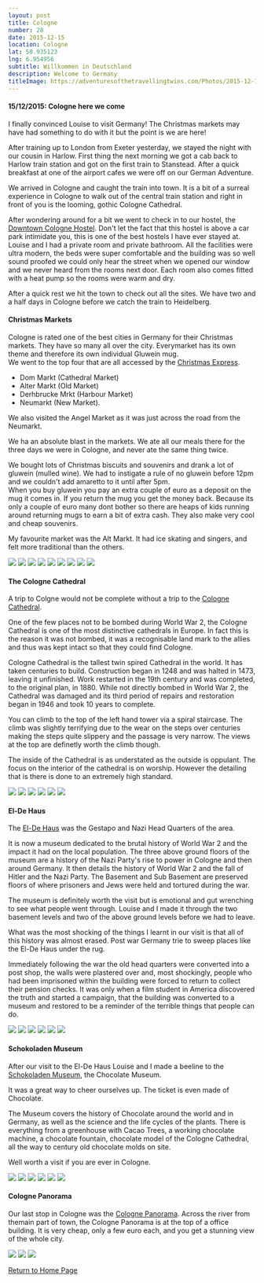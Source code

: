 ```yaml
---
layout: post
title: Cologne
number: 28
date: 2015-12-15
location: Cologne
lat: 50.935123
lng: 6.954956
subtitle: Willkommen in Deutschland
description: Welcome to Germany
titleImage: https://adventuresofthetravellingtwins.com/Photos/2015-12-15-Cologne/cover-min.JPG
---
```


<h4>15/12/2015: Cologne here we come</h4>

I finally convinced Louise to visit Germany! The Christmas markets may have had something to do with it but the point is we are here!

After training up to London from Exeter yesterday, we stayed the night with our cousin in Harlow. First thing the next morning we got a  cab back to Harlow train station and got on the first train to Stanstead.
After a quick breakfast at one of the airport cafes we were off on our German Adventure. 

We arrived in Cologne and caught the train into town. It is a bit of a surreal experience in Cologne to walk out of the central train station and right in front of you is the looming, gothic Cologne Cathedral.

After wondering around for a bit we went to check in to our hostel, the <a target="_blank" href="https://www.downtownhostel.de/en/">Downtown Cologne Hostel</a>. Don't let the fact that this hostel is above a car park intimidate you, this is one of the best hostels I have ever stayed at.<br>
Louise and I had a private room and private bathroom. All the facilities were ultra modern, the beds were super comfortable and the building was so well sound proofed we could only hear the street when we opened our window and we never heard from the rooms next door. 
Each room also comes fitted with a heat pump so the rooms were warm and dry.

After a quick rest we hit the town to check out all the sites. We have two and a half days in Cologne before we catch the train to Heidelberg.

<h4>Christmas Markets</h4>

Cologne is rated one of the best cities in Germany for their Christmas markets. They have so many all over the city. Everymarket has its own theme and therefore its own individual Gluwein mug. <br>
We went to the top four that are all accessed by the <a target="_blank" href="https://www.cologne.de/events/christmas-markets/christmas-market-express.html">Christmas Express</a>.
* Dom Markt (Cathedral Market)
* Alter Markt (Old Market)
* Derhbrucke Mrkt (Harbour Market)
* Neumarkt (New Market).

We also visited the Angel Market as it was just across the road from the Neumarkt. 

We ha an absolute blast in the markets. We ate all our meals there for the three days we were in Cologne, and never ate the same thing twice. 

We bought lots of Christmas biscuits and souvenirs and drank a lot of gluwein (mulled wine). We had to instigate a rule of no gluwein before 12pm and we couldn't add amaretto to it until after 5pm. <br>
When you buy gluwein you pay an extra couple of euro as a deposit on the mug it comes in. If you return the mug you get the money back. Because its only a couple of euro many dont bother so there are heaps of kids running around returning mugs to earn a bit of extra cash.
They also make very cool and cheap souvenirs.

My favourite market was the Alt Markt. It had ice skating and singers, and felt more traditional than the others. 

<img src="https://adventuresofthetravellingtwins.com/Photos/2015-12-15-Cologne/day14-min.jpg" class="image1">
<img src="https://adventuresofthetravellingtwins.com/Photos/2015-12-15-Cologne/day15-min.jpg" class="image1">
<img src="https://adventuresofthetravellingtwins.com/Photos/2015-12-15-Cologne/day16-min.jpg" class="image1">
<img src="https://adventuresofthetravellingtwins.com/Photos/2015-12-15-Cologne/day17-min.jpg" class="image1">
<img src="https://adventuresofthetravellingtwins.com/Photos/2015-12-15-Cologne/day18-min.jpg" class="image1">
<img src="https://adventuresofthetravellingtwins.com/Photos/2015-12-15-Cologne/day19-min.jpg" class="image1">
<img src="https://adventuresofthetravellingtwins.com/Photos/2015-12-15-Cologne/day110-min.jpg" class="image1">
<img src="https://adventuresofthetravellingtwins.com/Photos/2015-12-15-Cologne/day111-min.jpg" class="image1">
<img src="https://adventuresofthetravellingtwins.com/Photos/2015-12-15-Cologne/day13-min.jpg" class="image1">

<h4>The Cologne Cathedral</h4>

A trip to Colgne would not be complete without a trip to the <a target="_blank" href="https://www.cologne.de/what-to-do/the-cologne-cathedral.html">Cologne Cathedral</a>.

One of the few places not to be bombed during World War 2, the Cologne Cathedral is one of the most distinctive cathedrals in Europe.
In fact this is the reason it was not bombed, it was a recognisable land mark to the allies and thus was kept intact so that they could find Cologne. 

Cologne Cathedral is the tallest twin spired Cathedral in the world. It has taken centuries to build. Construction began in 1248 and was halted in 1473, leaving it unfinished. Work restarted in the 19th century and was completed, to the original plan, in 1880.
While not directly bombed in World War 2, the Cathedral was damaged and its third period of repairs and restoration began in 1946 and took 10 years to complete.

You can climb to the top of the left hand tower via a spiral staircase. The climb was slightly terrifying due to the wear on the steps over centuries making the steps quite slippery and the passage is very narrow.
The views at the top are definetly worth the climb though.

The inside of the Cathedral is as understated as the outside is oppulant. The focus on the interior of the cathedral is on worship. However the detailing that is there is done to an extremely high standard.

<img src="https://adventuresofthetravellingtwins.com/Photos/2015-12-15-Cologne/day11-min.jpg" class="image1">
<img src="https://adventuresofthetravellingtwins.com/Photos/2015-12-15-Cologne/day21-min.jpg" class="image1">
<img src="https://adventuresofthetravellingtwins.com/Photos/2015-12-15-Cologne/day22-min.jpg" class="image1">
<img src="https://adventuresofthetravellingtwins.com/Photos/2015-12-15-Cologne/day23-min.jpg" class="image1">
<img src="https://adventuresofthetravellingtwins.com/Photos/2015-12-15-Cologne/day219-min.jpg" class="image1">
<img src="https://adventuresofthetravellingtwins.com/Photos/2015-12-15-Cologne/cologne1.jpg" class="image1">

<h4>El-De Haus</h4>

The <a target="_blank" href="https://museenkoeln.de/ns-dokumentationszentrum/default.aspx?s=715">El-De Haus</a> was the Gestapo and Nazi Head Quarters of the area.

It is now a museum dedicated to the brutal history of World War 2 and the impact it had on the local population.
The three above ground floors of the museum are a history of the Nazi Party's rise to power in Cologne and then around Germany. It then details the history of World War 2 and the fall of Hitler and the Nazi Party. 
The Basement and Sub Basement are preserved floors of where prisoners and Jews were held and tortured during the war. 

The museum is definitely worth the visit but is emotional and gut wrenching to see what people went through. Louise and I made it through the two basement levels and two of the above ground levels before we had to leave.

What was the most shocking of the things I learnt in our visit is that all of this history was almost erased. Post war Germany trie to sweep places like the El-De Haus under the rug.

Immediately following the war the old head quarters were converted into a post shop, the walls were plastered over and, most shockingly, people who had been imprisoned within the building were forced to return to collect their pension checks. 
It was only when a film student in America discovered the truth and started a campaign, that the building was converted to a museum and restored to be a reminder of the terrible things that people can do.

<img src="https://adventuresofthetravellingtwins.com/Photos/2015-12-15-Cologne/day24-min.jpg" class="image1">
<img src="https://adventuresofthetravellingtwins.com/Photos/2015-12-15-Cologne/day25-min.jpg" class="image1">
<img src="https://adventuresofthetravellingtwins.com/Photos/2015-12-15-Cologne/day26-min.jpg" class="image1">
<img src="https://adventuresofthetravellingtwins.com/Photos/2015-12-15-Cologne/day27-min.jpg" class="image1">
<img src="https://adventuresofthetravellingtwins.com/Photos/2015-12-15-Cologne/day28-min.jpg" class="image1">
<img src="https://adventuresofthetravellingtwins.com/Photos/2015-12-15-Cologne/day29-min.jpg" class="image1">

<h4>Schokoladen Museum</h4>

After our visit to the El-De Haus Louise and I made a beeline to the <a target="_blank" href="https://www.schokoladenmuseum.de/en/">Schokoladen Museum</a>, the Chocolate Museum.

It was a great way to cheer ourselves up. The ticket is even made of Chocolate. 

The Museum covers the history of Chocolate around the world and in Germany, as well as the science and the life cycles of the plants.
There is everything from a greenhouse with Cacao Trees, a working chocolate machine, a chocolate fountain, chocolate model of the Cologne Cathedral, all the way to century old chocolate molds on site.

Well worth a visit if you are ever in Cologne.

<img src="https://adventuresofthetravellingtwins.com/Photos/2015-12-15-Cologne/day213-min.jpg" class="image1">
<img src="https://adventuresofthetravellingtwins.com/Photos/2015-12-15-Cologne/day214-min.jpg" class="image1">
<img src="https://adventuresofthetravellingtwins.com/Photos/2015-12-15-Cologne/day215-min.jpg" class="image1">
<img src="https://adventuresofthetravellingtwins.com/Photos/2015-12-15-Cologne/cologne2.jpg" class="image1">
<img src="https://adventuresofthetravellingtwins.com/Photos/2015-12-15-Cologne/cologne3.jpg" class="image1">
<img src="https://adventuresofthetravellingtwins.com/Photos/2015-12-15-Cologne/cologne4.jpg" class="image1">

<h4>Cologne Panorama</h4>

Our last stop in Cologne was the <a target="_blank" href="http://www.koelntrianglepanorama.de/en/">Cologne Panorama</a>.
Across the river from themain part of town, the Cologne Panorama is at the top of a office building. 
It is very cheap, only a few euro each, and you get a stunning view of the whole city.

<img src="https://adventuresofthetravellingtwins.com/Photos/2015-12-15-Cologne/day210-min.jpg" class="image1">
<img src="https://adventuresofthetravellingtwins.com/Photos/2015-12-15-Cologne/day211-min.jpg" class="image1">
<img src="https://adventuresofthetravellingtwins.com/Photos/2015-12-15-Cologne/day212-min.jpg" class="image1">

<a href="https://adventuresofthetravellingtwins.com/">Return to Home Page</a>
